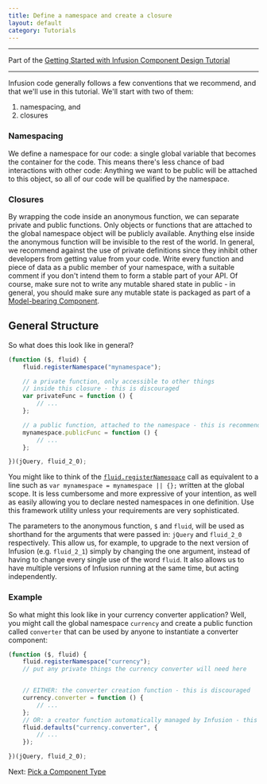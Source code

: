 ```yaml
---
title: Define a namespace and create a closure
layout: default
category: Tutorials
---
```


---
Part of the [Getting Started with Infusion Component Design Tutorial](GettingStartedWithInfusion.md)

---

Infusion code generally follows a few conventions that we recommend, and that we'll use in this tutorial. We'll start with two of them:

1. namespacing, and
2. closures

### Namespacing

We define a namespace for our code: a single global variable that becomes the container for the code. This means there's less chance of bad interactions with other code: Anything we want to be public will be attached to this object, so all of our code will be qualified by the namespace.

### Closures

By wrapping the code inside an anonymous function, we can separate private and public functions. Only objects or functions that are attached to the global namespace object will be publicly available. Anything else inside the anonymous function will be invisible to the rest of the world. In general, we recommend against the use of private definitions since they inhibit other developers from getting value from your code. Write every function and piece of data as a public member of your namespace, with a suitable comment if you don't intend them to form a stable part of your API. Of course, make sure not to write any mutable shared state in public - in general, you should make sure any mutable state is packaged as part of a [Model-bearing Component](ModelComponents.md).

## General Structure

So what does this look like in general?

```javascript
(function ($, fluid) {
    fluid.registerNamespace("mynamespace");

    // a private function, only accessible to other things
    // inside this closure - this is discouraged
    var privateFunc = function () {
        // ...
    };

    // a public function, attached to the namespace - this is recommended
    mynamespace.publicFunc = function () {
        // ...
    };

})(jQuery, fluid_2_0);
```

You might like to think of the [`fluid.registerNamespace`](https://github.com/fluid-project/infusion/blob/infusion-1.5/src/framework/core/js/Fluid.js#L957-L966) call as equivalent to a line such as `var mynamespace = mynamespace || {};` written at the global scope. It is less cumbersome and more expressive of your intention, as well as easily allowing you to declare nested namespaces in one definition. Use this framework utility unless your requirements are very sophisticated.

The parameters to the anonymous function, `$` and `fluid`, will be used as shorthand for the arguments that were passed in: `jQuery` and `fluid_2_0` respectively. This allow us, for example, to upgrade to the next version of Infusion (e.g. `fluid_2_1`) simply by changing the one argument, instead of having to change every single use of the word `fluid`. It also allows us to have multiple versions of Infusion running at the same time, but acting independently.

### Example

So what might this look like in your currency converter application? Well, you might call the global namespace `currency` and create a public function called `converter` that can be used by anyone to instantiate a converter component:

```javascript
(function ($, fluid) {
    fluid.registerNamespace("currency");
    // put any private things the currency converter will need here


    // EITHER: the converter creation function - this is discouraged
    currency.converter = function () {
        // ...
    };
    // OR: a creator function automatically managed by Infusion - this is recommended
    fluid.defaults("currency.converter", {
        // ...
    });

})(jQuery, fluid_2_0);
```

Next: [Pick a Component Type](PickAComponentType.md)
